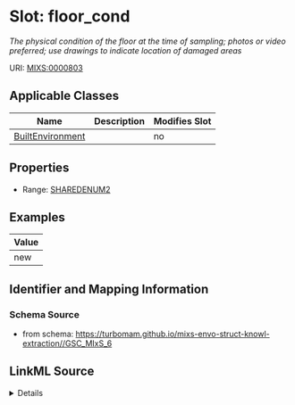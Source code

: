# Slot: floor_cond


_The physical condition of the floor at the time of sampling; photos or video preferred; use drawings to indicate location of damaged areas_



URI: [MIXS:0000803](https://w3id.org/mixs/0000803)



<!-- no inheritance hierarchy -->




## Applicable Classes

| Name | Description | Modifies Slot |
| --- | --- | --- |
[BuiltEnvironment](BuiltEnvironment.md) |  |  no  |







## Properties

* Range: [SHAREDENUM2](SHAREDENUM2.md)






## Examples

| Value |
| --- |
| new |

## Identifier and Mapping Information







### Schema Source


* from schema: https://turbomam.github.io/mixs-envo-struct-knowl-extraction//GSC_MIxS_6




## LinkML Source

<details>
```yaml
name: floor_cond
description: The physical condition of the floor at the time of sampling; photos or
  video preferred; use drawings to indicate location of damaged areas
title: floor condition
notes:
- condition
- floor
examples:
- value: new
from_schema: https://turbomam.github.io/mixs-envo-struct-knowl-extraction//GSC_MIxS_6
rank: 1000
slot_uri: MIXS:0000803
multivalued: false
alias: floor_cond
domain_of:
- BuiltEnvironment
range: SHARED_ENUM_2
required: false
recommended: false

```
</details>